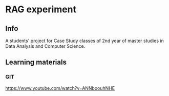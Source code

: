 # RAG experiment

## Info
A students' project for Case Study classes of 2nd year of master studies in Data Analysis and Computer Science.


## Learning materials

### GIT
https://www.youtube.com/watch?v=ANNboouhNHE
